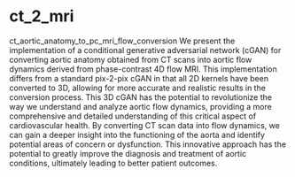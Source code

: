 # ct_2_mri
ct_aortic_anatomy_to_pc_mri_flow_conversion
We present the implementation of a conditional generative adversarial network (cGAN) for converting aortic anatomy obtained from CT scans into aortic flow dynamics derived from phase-contrast 4D flow MRI. This implementation differs from a standard pix-2-pix cGAN in that all 2D kernels have been converted to 3D, allowing for more accurate and realistic results in the conversion process. This 3D cGAN has the potential to revolutionize the way we understand and analyze aortic flow dynamics, providing a more comprehensive and detailed understanding of this critical aspect of cardiovascular health. By converting CT scan data into flow dynamics, we can gain a deeper insight into the functioning of the aorta and identify potential areas of concern or dysfunction. This innovative approach has the potential to greatly improve the diagnosis and treatment of aortic conditions, ultimately leading to better patient outcomes.
